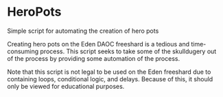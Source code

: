 # HeroPots
Simple script for automating the creation of hero pots

Creating hero pots on the Eden DAOC freeshard is a tedious and time-consuming process. This script seeks to take some of the skulldugery out of the process by providing some automation of the process.

Note that this script is not legal to be used on the Eden freeshard due to containing loops, conditional logic, and delays. Because of this, it should only be viewed for educational purposes.
